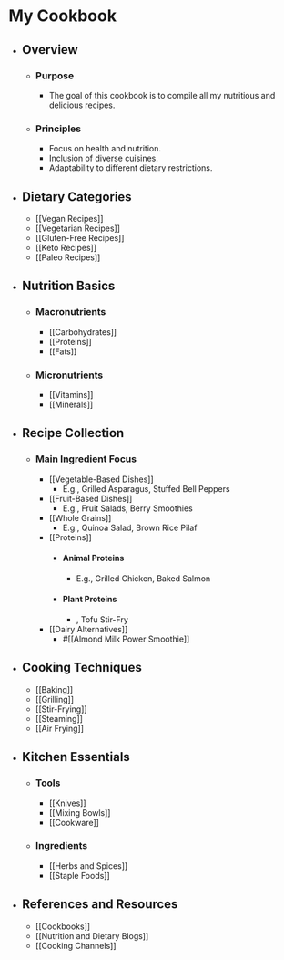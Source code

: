 # My Cookbook
- ## Overview
	- ### Purpose
		- The goal of this cookbook is to compile all my nutritious and delicious recipes.
	- ### Principles
		- Focus on health and nutrition.
		- Inclusion of diverse cuisines.
		- Adaptability to different dietary restrictions.
- ## Dietary Categories
	- [[Vegan Recipes]]
	- [[Vegetarian Recipes]]
	- [[Gluten-Free Recipes]]
	- [[Keto Recipes]]
	- [[Paleo Recipes]]
- ## Nutrition Basics
	- ### Macronutrients
		- [[Carbohydrates]]
		- [[Proteins]]
		- [[Fats]]
	- ### Micronutrients
		- [[Vitamins]]
		- [[Minerals]]
- ## Recipe Collection
	- ### Main Ingredient Focus
		- [[Vegetable-Based Dishes]]
			- E.g., Grilled Asparagus, Stuffed Bell Peppers
		- [[Fruit-Based Dishes]]
			- E.g., Fruit Salads, Berry Smoothies
		- [[Whole Grains]]
			- E.g., Quinoa Salad, Brown Rice Pilaf
		- [[Proteins]]
			- #### Animal Proteins
				- E.g., Grilled Chicken, Baked Salmon
			- #### Plant Proteins
				- , Tofu Stir-Fry
		- [[Dairy Alternatives]]
			- #[[Almond Milk Power Smoothie]]
- ## Cooking Techniques
	- [[Baking]]
	- [[Grilling]]
	- [[Stir-Frying]]
	- [[Steaming]]
	- [[Air Frying]]
- ## Kitchen Essentials
	- ### Tools
		- [[Knives]]
		- [[Mixing Bowls]]
		- [[Cookware]]
	- ### Ingredients
		- [[Herbs and Spices]]
		- [[Staple Foods]]
- ## References and Resources
	- [[Cookbooks]]
	- [[Nutrition and Dietary Blogs]]
	- [[Cooking Channels]]